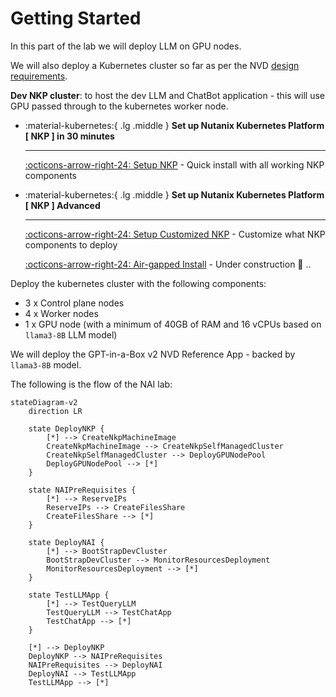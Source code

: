 # Getting Started

In this part of the lab we will deploy LLM on GPU nodes.

We will also deploy a Kubernetes cluster so far as per the NVD [design requirements](../conceptual/conceptual.md#management-kubernetes-cluster).

**Dev NKP cluster**: to host the dev LLM and ChatBot application - this will use GPU passed through to the kubernetes worker node.

<div class="grid cards" markdown>

-   :material-kubernetes:{ .lg .middle } __Set up Nutanix Kubernetes Platform [ NKP ] in 30 minutes__

    ---

    [:octicons-arrow-right-24: Setup NKP](../infra/infra_nkp.md) - Quick install with all working NKP components

</div>


<div class="grid cards" markdown>

-   :material-kubernetes:{ .lg .middle } __Set up Nutanix Kubernetes Platform [ NKP ] Advanced__

    ---

    [:octicons-arrow-right-24: Setup Customized NKP](../appendix/infra_nkp_hard_way.md) - Customize what NKP components to deploy

    [:octicons-arrow-right-24: Air-gapped Install](../appendix/infra_nkp_hard_way.md) - Under construction :construction: .. 

</div>

Deploy the kubernetes cluster with the following components:

- 3 x Control plane nodes
- 4 x Worker nodes 
- 1 x GPU node (with a minimum of 40GB of RAM and 16 vCPUs based on ``llama3-8B`` LLM model)

We will deploy the GPT-in-a-Box v2 NVD Reference App - backed by ``llama3-8B`` model.

The following is the flow of the NAI lab:

```mermaid
stateDiagram-v2
    direction LR

    state DeployNKP {
        [*] --> CreateNkpMachineImage
        CreateNkpMachineImage --> CreateNkpSelfManagedCluster
        CreateNkpSelfManagedCluster --> DeployGPUNodePool
        DeployGPUNodePool --> [*]
    }
    
    state NAIPreRequisites {
        [*] --> ReserveIPs
        ReserveIPs --> CreateFilesShare
        CreateFilesShare --> [*]
    }
    
    state DeployNAI {
        [*] --> BootStrapDevCluster
        BootStrapDevCluster --> MonitorResourcesDeployment
        MonitorResourcesDeployment --> [*]
    }

    state TestLLMApp {
        [*] --> TestQueryLLM
        TestQueryLLM --> TestChatApp
        TestChatApp --> [*]
    }

    [*] --> DeployNKP
    DeployNKP --> NAIPreRequisites
    NAIPreRequisites --> DeployNAI
    DeployNAI --> TestLLMApp
    TestLLMApp --> [*]
```

